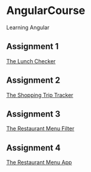 # AngularCourse
Learning Angular

## Assignment 1
[The Lunch Checker](https://oldwarthog.github.io/AngularCourse/assignment1/src/index.html)

## Assignment 2
[The Shopping Trip Tracker](https://oldwarthog.github.io/AngularCourse/assignment2/index.html)

## Assignment 3
[The Restaurant Menu Filter](https://oldwarthog.github.io/AngularCourse/assignment3/index.html)

## Assignment 4
[The Restaurant Menu App](https://oldwarthog.github.io/AngularCourse/assignment4/index.html)
